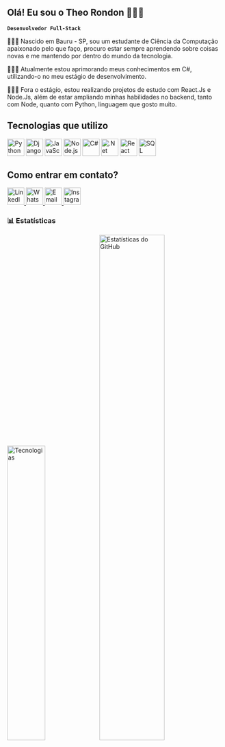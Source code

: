 ## Olá! Eu sou o Theo Rondon 🙋🏻‍♂️
**`Desenvolvedor Full-Stack`**

🙎🏻‍♂️ Nascido em Bauru - SP, sou um estudante de Ciência da Computação apaixonado pelo que faço, procuro estar sempre aprendendo sobre coisas novas e me mantendo por dentro do mundo da tecnologia.

👨🏻‍💻 Atualmente estou aprimorando meus conhecimentos em C#, utilizando-o no meu estágio de desenvolvimento.

👨🏻‍💻 Fora o estágio, estou realizando projetos de estudo com React.Js e Node.Js, além de estar ampliando minhas habilidades no backend, tanto com Node, quanto com Python, linguagem que gosto muito.

## Tecnologias que utilizo

<div>
  <img src="https://cdn.jsdelivr.net/gh/devicons/devicon/icons/python/python-original.svg" alt="Python" width="40" height="40">
  <img src="https://cdn.jsdelivr.net/gh/devicons/devicon/icons/django/django-plain.svg" alt="Django" width="40" height="40">
  <img src="https://cdn.jsdelivr.net/gh/devicons/devicon/icons/javascript/javascript-original.svg" alt="JavaScript" width="40" height="40">
  <img src="https://cdn.jsdelivr.net/gh/devicons/devicon/icons/nodejs/nodejs-original.svg" alt="Node.js" width="40" height="40">
  <img src="https://cdn.jsdelivr.net/gh/devicons/devicon/icons/csharp/csharp-original.svg" alt="C#" width="40" height="40">
  <img src="https://cdn.jsdelivr.net/gh/devicons/devicon/icons/dotnetcore/dotnetcore-original.svg" alt=".Net" width="40" height="40">
  <img src="https://cdn.jsdelivr.net/gh/devicons/devicon/icons/react/react-original.svg" alt="React" width="40" height="40">
  <img src="https://cdn.jsdelivr.net/gh/devicons/devicon/icons/mysql/mysql-original.svg" alt="SQL" width="40" height="40">
</div>



## Como entrar em contato?

<div>
  <a href="https://www.linkedin.com/in/th%C3%A9o-rondon-b7259726b/" target="_blank" title="LinkedIn">
    <img src="https://cdn.jsdelivr.net/gh/devicons/devicon/icons/linkedin/linkedin-original.svg" alt="LinkedIn" width="40" height="40">
  </a>
  <a href="https://wa.me/5514991044138?text=Olá, Théo!" target="_blank" title="WhatsApp">
    <img src="https://upload.wikimedia.org/wikipedia/commons/6/6b/WhatsApp.svg" alt="WhatsApp" width="40" height="40">
  </a>
  <a href="mailto:theoprondon@hotmail.com" target="_blank" title="Email">
    <img src="https://cdn-icons-png.flaticon.com/512/732/732200.png" alt="Email" width="40" height="40">
  </a>
  <a href="https://www.instagram.com/theorondon/" target="_blank" title="Instagram">
    <img src="https://upload.wikimedia.org/wikipedia/commons/a/a5/Instagram_icon.png" alt="Instagram" width="40" height="40">
  </a>
</div>


### 📊 Estatísticas

<div class="stats-container">
    <img
      width=42%
      src="https://github-readme-stats.vercel.app/api/top-langs/?username=TheoRondon25&theme=radical&layout=compact&custom_title=Tecnologias"
      alt="Tecnologias"
    />
    <img
      width=55%
      src="https://github-readme-stats.vercel.app/api?username=TheoRondon25&show_icons=true&theme=radical&include_all_commits=true&locale=pt-br"
      alt="Estatísticas do GitHub"
    />
</div>
